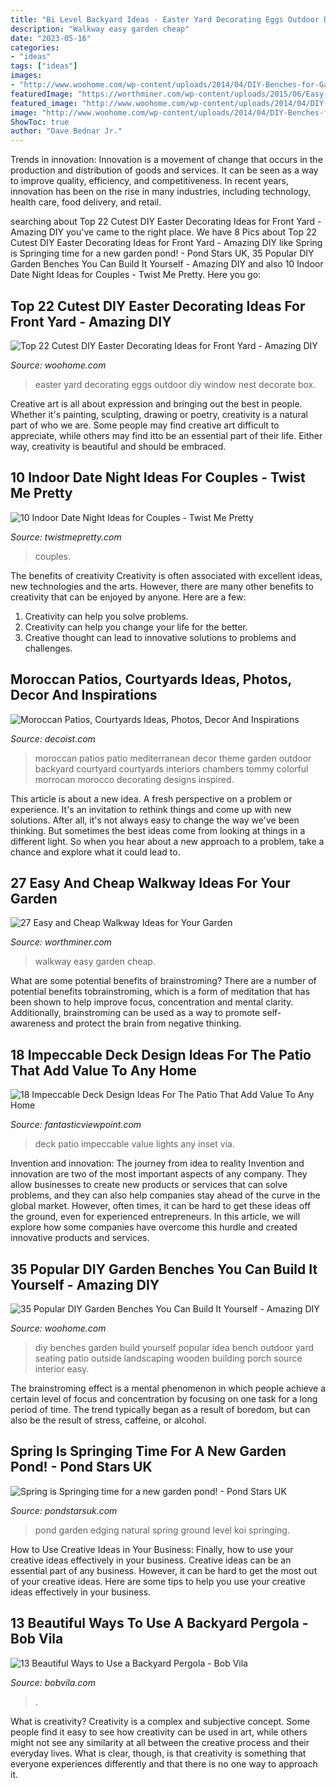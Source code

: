 ```yaml
---
title: "Bi Level Backyard Ideas - Easter Yard Decorating Eggs Outdoor Diy Window Nest Decorate Box"
description: "Walkway easy garden cheap"
date: "2023-05-16"
categories:
- "ideas"
tags: ["ideas"]
images:
- "http://www.woohome.com/wp-content/uploads/2014/04/DIY-Benches-for-Garden-15.jpg"
featuredImage: "https://worthminer.com/wp-content/uploads/2015/06/Easy-walkway-idea-7.jpg"
featured_image: "http://www.woohome.com/wp-content/uploads/2014/04/DIY-Benches-for-Garden-15.jpg"
image: "http://www.woohome.com/wp-content/uploads/2014/04/DIY-Benches-for-Garden-15.jpg"
ShowToc: true
author: "Dave Bednar Jr."
---
```



Trends in innovation:
Innovation is a movement of change that occurs in the production and distribution of goods and services. It can be seen as a way to improve quality, efficiency, and competitiveness. In recent years, innovation has been on the rise in many industries, including technology, health care, food delivery, and retail.

	

		
searching about Top 22 Cutest DIY Easter Decorating Ideas for Front Yard - Amazing DIY you've came to the right place. We have 8 Pics about Top 22 Cutest DIY Easter Decorating Ideas for Front Yard - Amazing DIY like Spring is Springing time for a new garden pond! - Pond Stars UK, 35 Popular DIY Garden Benches You Can Build It Yourself - Amazing DIY and also 10 Indoor Date Night Ideas for Couples - Twist Me Pretty. Here you go:
		
    
## Top 22 Cutest DIY Easter Decorating Ideas For Front Yard - Amazing DIY

<img loading=lazy src="https://www.woohome.com/wp-content/uploads/2018/02/Easter-decoration-for-front-yard-20.jpg" onerror="this.onerror=null;this.src='https://tse2.mm.bing.net/th?id=OIP.bpGAoSpEs2KJUbCaTtVEYgHaJ4&amp;pid=15.1';" alt="Top 22 Cutest DIY Easter Decorating Ideas for Front Yard - Amazing DIY">

_Source: woohome.com_

>easter yard decorating eggs outdoor diy window nest decorate box. 

	

Creative art is all about expression and bringing out the best in people. Whether it's painting, sculpting, drawing or poetry, creativity is a natural part of who we are. Some people may find creative art difficult to appreciate, while others may find itto be an essential part of their life. Either way, creativity is beautiful and should be embraced.

    
## 10 Indoor Date Night Ideas For Couples - Twist Me Pretty

<img loading=lazy src="https://www.twistmepretty.com/wp-content/uploads/2020/05/IMG_4708.jpg" onerror="this.onerror=null;this.src='https://tse1.mm.bing.net/th?id=OIP.fEvqLtbBFcOIXKfkIzaDTgHaHJ&amp;pid=15.1';" alt="10 Indoor Date Night Ideas for Couples - Twist Me Pretty">

_Source: twistmepretty.com_

>couples. 

	

The benefits of creativity
Creativity is often associated with excellent ideas, new technologies and the arts. However, there are many other benefits to creativity that can be enjoyed by anyone. Here are a few: 
1. Creativity can help you solve problems.
2. Creativity can help you change your life for the better.
3. Creative thought can lead to innovative solutions to problems and challenges.

    
## Moroccan Patios, Courtyards Ideas, Photos, Decor And Inspirations

<img loading=lazy src="http://cdn.decoist.com/wp-content/uploads/2014/07/Gorgeous-Moroccan-patio-is-perfect-for-a-home-with-Mediterranean-theme.jpg" onerror="this.onerror=null;this.src='https://tse3.mm.bing.net/th?id=OIP.-8lPoNLVJ-0s6Wdh90BLNwHaFS&amp;pid=15.1';" alt="Moroccan Patios, Courtyards Ideas, Photos, Decor And Inspirations">

_Source: decoist.com_

>moroccan patios patio mediterranean decor theme garden outdoor backyard courtyard courtyards interiors chambers tommy colorful morrocan morocco decorating designs inspired. 

	

This article is about a new idea. A fresh perspective on a problem or experience. It's an invitation to rethink things and come up with new solutions. After all, it's not always easy to change the way we've been thinking. But sometimes the best ideas come from looking at things in a different light. So when you hear about a new approach to a problem, take a chance and explore what it could lead to.

    
## 27 Easy And Cheap Walkway Ideas For Your Garden

<img loading=lazy src="https://worthminer.com/wp-content/uploads/2015/06/Easy-walkway-idea-7.jpg" onerror="this.onerror=null;this.src='https://tse3.mm.bing.net/th?id=OIP.w4Q39fZoNHXUWuYYFZcaJAHaJ3&amp;pid=15.1';" alt="27 Easy and Cheap Walkway Ideas for Your Garden">

_Source: worthminer.com_

>walkway easy garden cheap. 

	

What are some potential benefits of brainstroming?
There are a number of potential benefits tobrainstroming, which is a form of meditation that has been shown to help improve focus, concentration and mental clarity. Additionally, brainstroming can be used as a way to promote self-awareness and protect the brain from negative thinking.

    
## 18 Impeccable Deck Design Ideas For The Patio That Add Value To Any Home

<img loading=lazy src="http://www.fantasticviewpoint.com/wp-content/uploads/2015/12/inset-lights-for-deck-634x406.jpg" onerror="this.onerror=null;this.src='https://tse3.mm.bing.net/th?id=OIP.nHMjxFQW-VKBDRTVsyigzgHaEv&amp;pid=15.1';" alt="18 Impeccable Deck Design Ideas For The Patio That Add Value To Any Home">

_Source: fantasticviewpoint.com_

>deck patio impeccable value lights any inset via. 

	

Invention and innovation: The journey from idea to reality
Invention and innovation are two of the most important aspects of any company. They allow businesses to create new products or services that can solve problems, and they can also help companies stay ahead of the curve in the global market. However, often times, it can be hard to get these ideas off the ground, even for experienced entrepreneurs. In this article, we will explore how some companies have overcome this hurdle and created innovative products and services.

    
## 35 Popular DIY Garden Benches You Can Build It Yourself - Amazing DIY

<img loading=lazy src="http://www.woohome.com/wp-content/uploads/2014/04/DIY-Benches-for-Garden-15.jpg" onerror="this.onerror=null;this.src='https://tse3.mm.bing.net/th?id=OIP.OzKFjpHHnqEKOTNBDSonGQHaKH&amp;pid=15.1';" alt="35 Popular DIY Garden Benches You Can Build It Yourself - Amazing DIY">

_Source: woohome.com_

>diy benches garden build yourself popular idea bench outdoor yard seating patio outside landscaping wooden building porch source interior easy. 

	

The brainstroming effect is a mental phenomenon in which people achieve a certain level of focus and concentration by focusing on one task for a long period of time. The trend typically began as a result of boredom, but can also be the result of stress, caffeine, or alcohol.

    
## Spring Is Springing Time For A New Garden Pond! - Pond Stars UK

<img loading=lazy src="https://www.pondstarsuk.com/wp-content/uploads/2016/04/groundlevel-pond.jpg" onerror="this.onerror=null;this.src='https://tse2.mm.bing.net/th?id=OIP.gZ7hLp86TN2GS34ES3-rMQHaEd&amp;pid=15.1';" alt="Spring is Springing time for a new garden pond! - Pond Stars UK">

_Source: pondstarsuk.com_

>pond garden edging natural spring ground level koi springing. 

	

How to Use Creative Ideas in Your Business: Finally, how to use your creative ideas effectively in your business.
Creative ideas can be an essential part of any business. However, it can be hard to get the most out of your creative ideas. Here are some tips to help you use your creative ideas effectively in your business.

    
## 13 Beautiful Ways To Use A Backyard Pergola - Bob Vila

<img loading=lazy src="https://empire-s3-production.bobvila.com/slides/33065/original/Pergola_Ideas_with_Curtains.jpg?1563750372" onerror="this.onerror=null;this.src='https://tse1.mm.bing.net/th?id=OIP.VCZsm2fS4sdHpb7oCxFHJAHaFX&amp;pid=15.1';" alt="13 Beautiful Ways to Use a Backyard Pergola - Bob Vila">

_Source: bobvila.com_

>. 

	

What is creativity?
Creativity is a complex and subjective concept. Some people find it easy to see how creativity can be used in art, while others might not see any similarity at all between the creative process and their everyday lives. What is clear, though, is that creativity is something that everyone experiences differently and that there is no one way to approach it.

